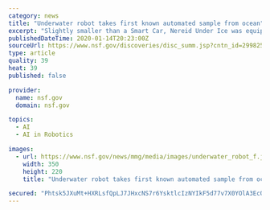 ```yaml
---
category: news
title: "Underwater robot takes first known automated sample from ocean"
excerpt: "Slightly smaller than a Smart Car, Nereid Under Ice was equipped with artificial intelligence -based automated planning software -- including a planner named Spock -- that enabled it to decide which sites to visit in the volcano and where to take samples autonomously. \"We can eventually see having a network of cognitive ocean robots where there ..."
publishedDateTime: 2020-01-14T20:23:00Z
sourceUrl: https://www.nsf.gov/discoveries/disc_summ.jsp?cntn_id=299825&org=NSF&from=news
type: article
quality: 39
heat: 39
published: false

provider:
  name: nsf.gov
  domain: nsf.gov

topics:
  - AI
  - AI in Robotics

images:
  - url: https://www.nsf.gov/news/mmg/media/images/underwater_robot_f.jpg
    width: 350
    height: 220
    title: "Underwater robot takes first known automated sample from ocean"

secured: "Phtsk5JXuMt+HXRLsfQpLJ7JHxcNS7r6YsktlcIzNYIkF5d77v7X0YOlA3EcQ0e6SEA0mLkde7N+0Nd8EYHZzraTkL9lqAmMkMsKNx8P1Lhr5s+Il+LUkaQQHS4VDyvxr91GJnAyT3cFjTTG+v7NkAlkZI2PGKIJ/sS+koneAygvUac6IdB4kvQ0+HRm3j2vb+FB4A4Nzmu1W0ThZu5COWE4Lvi7IuwKk/1z8eGQSTMcSaTqqDpyJnNd41ZukZLEkPRv4AcDtFDQ7izAxl9tFWvSjrbDkaku7FIbAaX7TmQ=;bz+zQVHshRiDaJ8sztBL8Q=="
---
```


